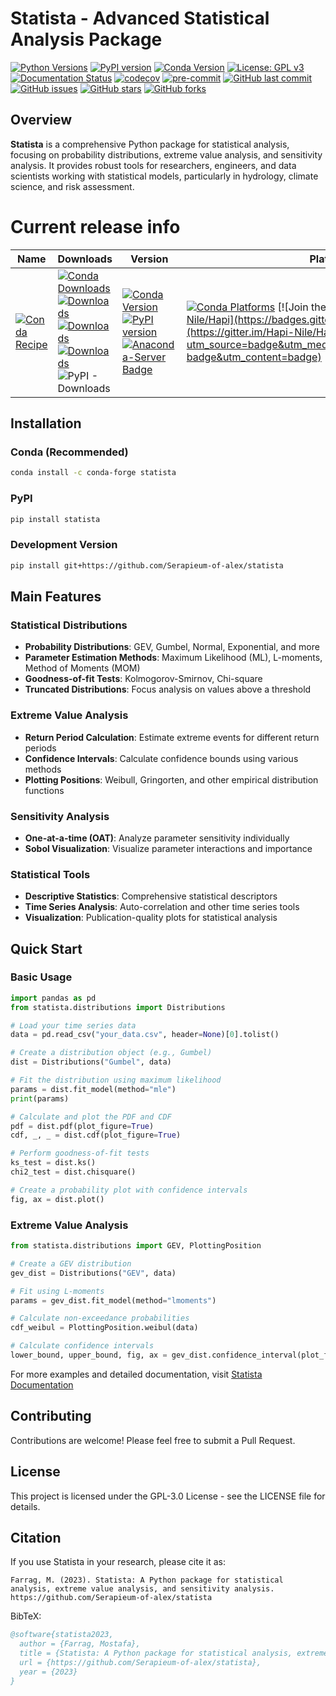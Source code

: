 # Statista - Advanced Statistical Analysis Package

[![Python Versions](https://img.shields.io/pypi/pyversions/statista.svg)](https://pypi.org/project/statista/)
[![PyPI version](https://badge.fury.io/py/statista.svg)](https://badge.fury.io/py/statista)
[![Conda Version](https://img.shields.io/conda/vn/conda-forge/statista.svg)](https://anaconda.org/conda-forge/statista)
[![License: GPL v3](https://img.shields.io/badge/License-GPLv3-blue.svg)](https://www.gnu.org/licenses/gpl-3.0)
[![Documentation Status](https://readthedocs.org/projects/statista/badge/?version=latest)](https://statista.readthedocs.io/en/latest/?badge=latest)
[![codecov](https://codecov.io/gh/Serapieum-of-alex/statista/branch/main/graph/badge.svg?token=GQKhcj2pFK)](https://codecov.io/gh/Serapieum-of-alex/statista)
[![pre-commit](https://img.shields.io/badge/pre--commit-enabled-brightgreen?logo=pre-commit&logoColor=white)](https://github.com/pre-commit/pre-commit)
[![GitHub last commit](https://img.shields.io/github/last-commit/Serapieum-of-alex/statista)](https://github.com/Serapieum-of-alex/statista/commits/main)
[![GitHub issues](https://img.shields.io/github/issues/Serapieum-of-alex/statista)](https://github.com/Serapieum-of-alex/statista/issues)
[![GitHub stars](https://img.shields.io/github/stars/Serapieum-of-alex/statista)](https://github.com/Serapieum-of-alex/statista/stargazers)
[![GitHub forks](https://img.shields.io/github/forks/Serapieum-of-alex/statista)](https://github.com/Serapieum-of-alex/statista/network/members)

## Overview

**Statista** is a comprehensive Python package for statistical analysis, focusing on probability distributions, extreme value analysis, and sensitivity analysis. It provides robust tools for researchers, engineers, and data scientists working with statistical models, particularly in hydrology, climate science, and risk assessment.

Current release info
====================

| Name | Downloads                                                                                                                                                                                                                                                                                                                                                                                                                                                                                                                                                                                                                                                                                        | Version | Platforms |
| --- |--------------------------------------------------------------------------------------------------------------------------------------------------------------------------------------------------------------------------------------------------------------------------------------------------------------------------------------------------------------------------------------------------------------------------------------------------------------------------------------------------------------------------------------------------------------------------------------------------------------------------------------------------------------------------------------------------| --- | --- |
| [![Conda Recipe](https://img.shields.io/badge/recipe-statista-green.svg)](https://anaconda.org/conda-forge/statista) | [![Conda Downloads](https://img.shields.io/conda/dn/conda-forge/statista.svg)](https://anaconda.org/conda-forge/statista) [![Downloads](https://pepy.tech/badge/statista)](https://pepy.tech/project/statista) [![Downloads](https://pepy.tech/badge/statista/month)](https://pepy.tech/project/statista)  [![Downloads](https://pepy.tech/badge/statista/week)](https://pepy.tech/project/statista)  ![PyPI - Downloads](https://img.shields.io/pypi/dd/statista?color=blue&style=flat-square) | [![Conda Version](https://img.shields.io/conda/vn/conda-forge/statista.svg)](https://anaconda.org/conda-forge/statista) [![PyPI version](https://badge.fury.io/py/statista.svg)](https://badge.fury.io/py/statista) [![Anaconda-Server Badge](https://anaconda.org/conda-forge/statista/badges/version.svg)](https://anaconda.org/conda-forge/statista) | [![Conda Platforms](https://img.shields.io/conda/pn/conda-forge/statista.svg)](https://anaconda.org/conda-forge/statista) [![Join the chat at https://gitter.im/Hapi-Nile/Hapi](https://badges.gitter.im/Hapi-Nile/Hapi.svg)](https://gitter.im/Hapi-Nile/Hapi?utm_source=badge&utm_medium=badge&utm_campaign=pr-badge&utm_content=badge) |

## Installation

### Conda (Recommended)

```bash
conda install -c conda-forge statista
```

### PyPI

```bash
pip install statista
```

### Development Version

```bash
pip install git+https://github.com/Serapieum-of-alex/statista
```

## Main Features

### Statistical Distributions
- **Probability Distributions**: GEV, Gumbel, Normal, Exponential, and more
- **Parameter Estimation Methods**: Maximum Likelihood (ML), L-moments, Method of Moments (MOM)
- **Goodness-of-fit Tests**: Kolmogorov-Smirnov, Chi-square
- **Truncated Distributions**: Focus analysis on values above a threshold

### Extreme Value Analysis
- **Return Period Calculation**: Estimate extreme events for different return periods
- **Confidence Intervals**: Calculate confidence bounds using various methods
- **Plotting Positions**: Weibull, Gringorten, and other empirical distribution functions

### Sensitivity Analysis
- **One-at-a-time (OAT)**: Analyze parameter sensitivity individually
- **Sobol Visualization**: Visualize parameter interactions and importance

### Statistical Tools
- **Descriptive Statistics**: Comprehensive statistical descriptors
- **Time Series Analysis**: Auto-correlation and other time series tools
- **Visualization**: Publication-quality plots for statistical analysis

## Quick Start

### Basic Usage

```python
import pandas as pd
from statista.distributions import Distributions

# Load your time series data
data = pd.read_csv("your_data.csv", header=None)[0].tolist()

# Create a distribution object (e.g., Gumbel)
dist = Distributions("Gumbel", data)

# Fit the distribution using maximum likelihood
params = dist.fit_model(method="mle")
print(params)

# Calculate and plot the PDF and CDF
pdf = dist.pdf(plot_figure=True)
cdf, _, _ = dist.cdf(plot_figure=True)

# Perform goodness-of-fit tests
ks_test = dist.ks()
chi2_test = dist.chisquare()

# Create a probability plot with confidence intervals
fig, ax = dist.plot()
```

### Extreme Value Analysis

```python
from statista.distributions import GEV, PlottingPosition

# Create a GEV distribution
gev_dist = Distributions("GEV", data)

# Fit using L-moments
params = gev_dist.fit_model(method="lmoments")

# Calculate non-exceedance probabilities
cdf_weibul = PlottingPosition.weibul(data)

# Calculate confidence intervals
lower_bound, upper_bound, fig, ax = gev_dist.confidence_interval(plot_figure=True)
```

For more examples and detailed documentation, visit [Statista Documentation](https://serapieum-of-alex.github.io/statista)

## Contributing

Contributions are welcome! Please feel free to submit a Pull Request.

## License

This project is licensed under the GPL-3.0 License - see the LICENSE file for details.

## Citation

If you use Statista in your research, please cite it as:

```
Farrag, M. (2023). Statista: A Python package for statistical analysis, extreme value analysis, and sensitivity analysis. 
https://github.com/Serapieum-of-alex/statista
```

BibTeX:
```bibtex
@software{statista2023,
  author = {Farrag, Mostafa},
  title = {Statista: A Python package for statistical analysis, extreme value analysis, and sensitivity analysis},
  url = {https://github.com/Serapieum-of-alex/statista},
  year = {2023}
}
```
